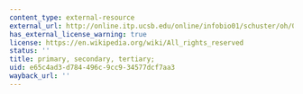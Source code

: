 ```yaml
---
content_type: external-resource
external_url: http://online.itp.ucsb.edu/online/infobio01/schuster/oh/04.html
has_external_license_warning: true
license: https://en.wikipedia.org/wiki/All_rights_reserved
status: ''
title: primary, secondary, tertiary;
uid: e65c4ad3-d784-496c-9cc9-34577dcf7aa3
wayback_url: ''
---
```

